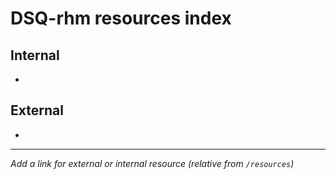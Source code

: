 # DSQ-rhm resources index

## Internal

*

## External

*

------------------------------------------------------------------------

*Add a link for external or internal resource (relative from `/resources`)*
